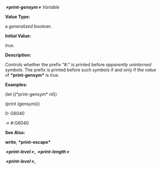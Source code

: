 *∗***print-gensym***∗ Variable* 



**Value Type:** 



a *generalized boolean*. 



**Initial Value:** 



*true*. 



**Description:** 



Controls whether the prefix “#:” is printed before *apparently uninterned symbols*. The prefix is printed before such *symbols* if and only if the *value* of **\*print-gensym\*** is *true*. 



**Examples:** 



(let ((\*print-gensym\* nil)) 



(print (gensym))) 



▷ G6040 



*→* #:G6040 



**See Also:** 



**write**, **\*print-escape\*** 







 



 



*∗***print-level***∗***,** *∗***print-length***∗* 



*∗***print-level***∗***,** 